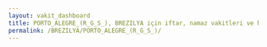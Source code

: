 ```yaml
---
layout: vakit_dashboard
title: PORTO_ALEGRE_(R_G_S_), BREZILYA için iftar, namaz vakitleri ve hava durumu - ilçe/eyalet seç
permalink: /BREZILYA/PORTO_ALEGRE_(R_G_S_)/
---
```


<script type="text/javascript">
  var GLOBAL_COUNTRY = 'BREZILYA';
  var GLOBAL_CITY = 'PORTO_ALEGRE_(R_G_S_)';
  var GLOBAL_STATE = '';
  var lat = 72;
  var lon = 21;
</script>
